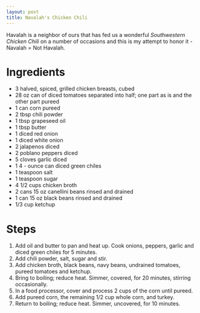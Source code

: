 ```yaml
---
layout: post
title: Navalah's Chicken Chili
---
```

Havalah is a neighbor of ours that has fed us a wonderful *Southwestern Chicken Chili* on a number of occasions and this is my attempt to honor it - Navalah = Not Havalah.

# Ingredients

* 3 halved, spiced, grilled chicken breasts, cubed
* 28 oz can of diced tomatoes separated into half; one part as is and the other part pureed
* 1 can corn pureed
* 2 tbsp chili powder
* 1 tbsp grapeseed oil
* 1 tbsp butter
* 1 diced red onion
* 1 diced white onion
* 2 jalapenos diced
* 2 poblano peppers diced
* 5 cloves garlic diced
* 1 4 - ounce can diced green chiles
* 1 teaspoon salt
* 1 teaspoon sugar
* 4 1/2 cups chicken broth
* 2 cans 15 oz canellini beans rinsed and drained
* 1 can 15 oz black beans rinsed and drained
* 1/3 cup ketchup


# Steps

1.  Add oil and butter to pan and heat up.  Cook onions, peppers, garlic and diced green chiles for 5 minutes.
2.  Add chili powder, salt, sugar and stir.
3.  Add chicken broth, black beans, navy beans, undrained tomatoes, pureed tomatoes and ketchup.
4.  Bring to boiling; reduce heat. Simmer, covered, for 20 minutes, stirring occasionally.
5.  In a food processor, cover and process 2 cups of the corn until pureed.
6.  Add pureed corn, the remaining 1/2 cup whole corn, and turkey.
7.  Return to boiling; reduce heat. Simmer, uncovered, for 10 minutes.
